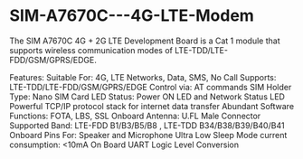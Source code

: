# SIM-A7670C---4G-LTE-Modem
The SIM A7670C 4G + 2G LTE Development Board is a Cat 1 module that supports wireless communication modes of LTE-TDD/LTE-FDD/GSM/GPRS/EDGE. 

Features:
Suitable For: 4G, LTE Networks, Data, SMS, No Call
Supports: LTE-TDD/LTE-FDD/GSM/GPRS/EDGE
Control via: AT commands
SIM Holder Type: Nano SIM Card
LED Status: Power ON LED and Network Status LED
Powerful TCP/IP protocol stack for internet data transfer
Abundant Software Functions: FOTA, LBS, SSL
Onboard Antenna: U.FL Male Connector
Supported Band: LTE-FDD B1/B3/B5/B8 , LTE-TDD B34/B38/B39/B40/B41
Onboard Pins For: Speaker and Microphone
Ultra Low Sleep Mode current consumption: <10mA
On Board UART Logic Level Conversion
